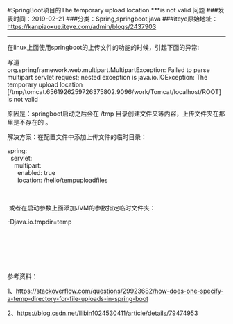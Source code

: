#SpringBoot项目的The temporary upload location ***is not valid 问题
###发表时间：2019-02-21
###分类：Spring,springboot,java
###iteye原始地址：<a href="https://kanpiaoxue.iteye.com/admin/blogs/2437903" target="_blank">https://kanpiaoxue.iteye.com/admin/blogs/2437903</a>

---

<div class="iteye-blog-content-contain" style="font-size: 14px;"> 
 <p>在linux上面使用springboot的上传文件的功能的时候，引起下面的异常:</p> 
 <div class="quote_title">
  写道
 </div> 
 <div class="quote_div">
  org.springframework.web.multipart.MultipartException: Failed to parse multipart servlet request; nested exception is java.io.IOException: The temporary upload location [/tmp/tomcat.6561926259726375802.9096/work/Tomcat/localhost/ROOT] is not valid
 </div> 
 <p>原因是：springboot启动之后会在 /tmp 目录创建文件夹等内容，上传文件夹在那里是不存在的 。</p> 
 <p>解决方案：在配置文件中添加上传文件的临时目录：</p> 
 <div class="quote_div">
  spring:
  <br>&nbsp; servlet:
  <br>&nbsp; &nbsp; multipart:
  <br>&nbsp; &nbsp; &nbsp; enabled: true
  <br>&nbsp; &nbsp; &nbsp; location: /hello/tempuploadfiles
 </div> 
 <p>&nbsp;</p> 
 <p>&nbsp;或者在启动参数上面添加JVM的参数指定临时文件夹：</p> 
 <div class="quote_div">
  -Djava.io.tmpdir=temp
 </div> 
 <p>&nbsp;</p> 
 <p>&nbsp;</p> 
 <p>&nbsp;</p> 
 <p>参考资料：</p> 
 <p>1、<a href="https://stackoverflow.com/questions/29923682/how-does-one-specify-a-temp-directory-for-file-uploads-in-spring-boot">https://stackoverflow.com/questions/29923682/how-does-one-specify-a-temp-directory-for-file-uploads-in-spring-boot</a></p> 
 <p>2、<a href="https://blog.csdn.net/llibin1024530411/article/details/79474953">https://blog.csdn.net/llibin1024530411/article/details/79474953</a></p> 
</div>